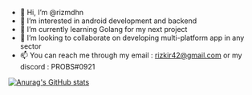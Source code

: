- 👋 Hi, I’m @rizmdhn
- 👀 I’m interested in android development and backend
- 🌱 I’m currently learning Golang for my next project
- 💞️ I’m looking to collaborate on developing multi-platform app in any sector
- 📫 You can reach me through my email : rizkir42@gmail.com or my discord : PROBS#0921

[![Anurag's GitHub stats](https://github-readme-stats.vercel.app/api?username=rizmdhn)](https://github.com/anuraghazra/github-readme-stats)
<!---
rizmdhn/rizmdhn is a ✨ special ✨ repository because its `README.md` (this file) appears on your GitHub profile.
You can click the Preview link to take a look at your changes.
--->

